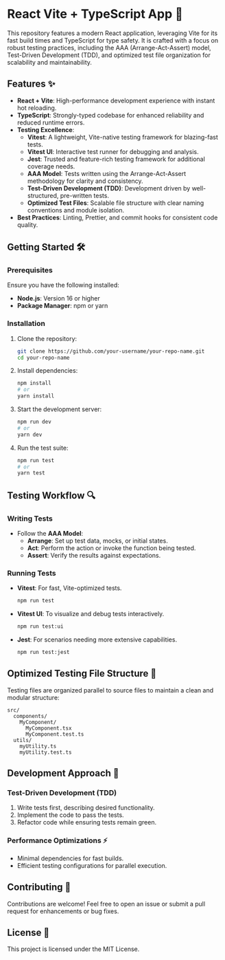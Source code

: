 # React Vite + TypeScript App 🚀  

This repository features a modern React application, leveraging Vite for its fast build times and TypeScript for type safety. It is crafted with a focus on robust testing practices, including the AAA (Arrange-Act-Assert) model, Test-Driven Development (TDD), and optimized test file organization for scalability and maintainability.  

## Features ✨  
- **React + Vite**: High-performance development experience with instant hot reloading.  
- **TypeScript**: Strongly-typed codebase for enhanced reliability and reduced runtime errors.  
- **Testing Excellence**:  
  - **Vitest**: A lightweight, Vite-native testing framework for blazing-fast tests.  
  - **Vitest UI**: Interactive test runner for debugging and analysis.  
  - **Jest**: Trusted and feature-rich testing framework for additional coverage needs.  
  - **AAA Model**: Tests written using the Arrange-Act-Assert methodology for clarity and consistency.  
  - **Test-Driven Development (TDD)**: Development driven by well-structured, pre-written tests.  
  - **Optimized Test Files**: Scalable file structure with clear naming conventions and module isolation.  
- **Best Practices**: Linting, Prettier, and commit hooks for consistent code quality.  

## Getting Started 🛠️  

### Prerequisites  
Ensure you have the following installed:  
- **Node.js**: Version 16 or higher  
- **Package Manager**: npm or yarn  

### Installation  
1. Clone the repository:  
   ```bash  
   git clone https://github.com/your-username/your-repo-name.git  
   cd your-repo-name  
   ```  

2. Install dependencies:  
   ```bash  
   npm install  
   # or  
   yarn install  
   ```  

3. Start the development server:  
   ```bash  
   npm run dev  
   # or  
   yarn dev  
   ```  

4. Run the test suite:  
   ```bash  
   npm run test  
   # or  
   yarn test  
   ```  

## Testing Workflow 🔍  

### Writing Tests  
- Follow the **AAA Model**:  
  - **Arrange**: Set up test data, mocks, or initial states.  
  - **Act**: Perform the action or invoke the function being tested.  
  - **Assert**: Verify the results against expectations.  

### Running Tests  
- **Vitest**: For fast, Vite-optimized tests.  
  ```bash  
  npm run test  
  ```  
- **Vitest UI**: To visualize and debug tests interactively.  
  ```bash  
  npm run test:ui  
  ```  
- **Jest**: For scenarios needing more extensive capabilities.  
  ```bash  
  npm run test:jest  
  ```  

## Optimized Testing File Structure 📁  
Testing files are organized parallel to source files to maintain a clean and modular structure:  
```plaintext  
src/  
  components/  
    MyComponent/  
      MyComponent.tsx  
      MyComponent.test.ts  
  utils/  
    myUtility.ts  
    myUtility.test.ts  
```  

## Development Approach 🚀  

### Test-Driven Development (TDD)  
1. Write tests first, describing desired functionality.  
2. Implement the code to pass the tests.  
3. Refactor code while ensuring tests remain green.  

### Performance Optimizations ⚡  
- Minimal dependencies for fast builds.  
- Efficient testing configurations for parallel execution.  

## Contributing 🤝  
Contributions are welcome! Feel free to open an issue or submit a pull request for enhancements or bug fixes.  

## License 📜  
This project is licensed under the MIT License.  